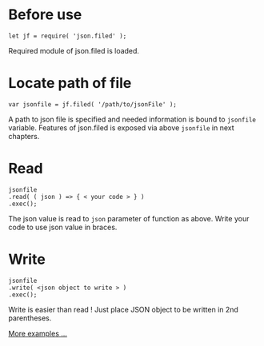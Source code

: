# Before use
    let jf = require( 'json.filed' );

Required module of json.filed is loaded.


# Locate path of file
    var jsonfile = jf.filed( '/path/to/jsonFile' );
   
A path to json file is specified and needed information is bound to `jsonfile` variable.
Features of json.filed is exposed via above `jsonfile` in next chapters.


# Read
    jsonfile
    .read( ( json ) => { < your code > } )
    .exec();

The json value is read to `json` parameter of function as above.
Write your code to use json value in braces.


# Write
    jsonfile
    .write( <json object to write > )
    .exec();

Write is easier than read !
Just place JSON object to be written in 2nd parentheses.

[More examples ...](./examples.md)
